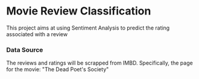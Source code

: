 # Movie Review Classification
This project aims at using Sentiment Analysis to predict the rating associated with a review

### Data Source
The reviews and ratings will be scrapped from IMBD. Specifically, the page for the movie: "The Dead Poet's Society"